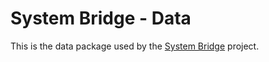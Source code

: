 # System Bridge - Data

This is the data package used by the [System Bridge](https://github.com/timmo001/system-bridge) project.

